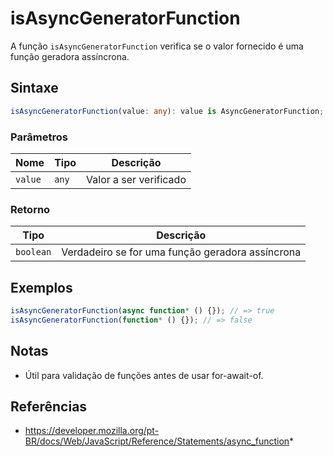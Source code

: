 # isAsyncGeneratorFunction

A função `isAsyncGeneratorFunction` verifica se o valor fornecido é uma função geradora assíncrona.

## Sintaxe

```typescript
isAsyncGeneratorFunction(value: any): value is AsyncGeneratorFunction;
```

### Parâmetros

| Nome    | Tipo    | Descrição                |
|---------|---------|--------------------------|
| `value` | `any`   | Valor a ser verificado   |

### Retorno

| Tipo      | Descrição                                         |
|-----------|---------------------------------------------------|
| `boolean` | Verdadeiro se for uma função geradora assíncrona  |

## Exemplos

```typescript
isAsyncGeneratorFunction(async function* () {}); // => true
isAsyncGeneratorFunction(function* () {}); // => false
```

## Notas

* Útil para validação de funções antes de usar for-await-of.

## Referências

* https://developer.mozilla.org/pt-BR/docs/Web/JavaScript/Reference/Statements/async_function*